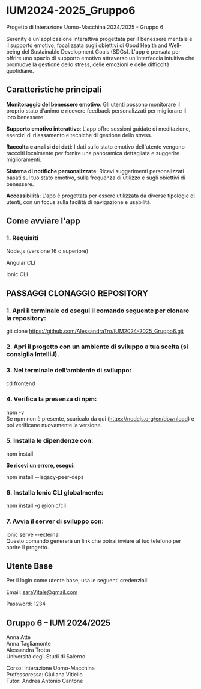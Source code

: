 # IUM2024-2025_Gruppo6
Progetto di Interazione Uomo-Macchina 2024/2025 - Gruppo 6

Serenity è un'applicazione interattiva progettata per il benessere mentale e il supporto emotivo, focalizzata sugli obiettivi di Good Health and Well-being del Sustainable Development Goals (SDGs). L'app è pensata per offrire uno spazio di supporto emotivo attraverso un'interfaccia intuitiva che promuove la gestione dello stress, delle emozioni e delle difficoltà quotidiane.

## Caratteristiche principali <br>
**Monitoraggio del benessere emotivo**: Gli utenti possono monitorare il proprio stato d'animo e ricevere feedback personalizzati per migliorare il loro benessere.

**Supporto emotivo interattivo**: L'app offre sessioni guidate di meditazione, esercizi di rilassamento e tecniche di gestione dello stress.

**Raccolta e analisi dei dati**: I dati sullo stato emotivo dell'utente vengono raccolti localmente per fornire una panoramica dettagliata e suggerire miglioramenti.

**Sistema di notifiche personalizzate**: Ricevi suggerimenti personalizzati basati sul tuo stato emotivo, sulla frequenza di utilizzo e sugli obiettivi di benessere.

**Accessibilità**: L'app è progettata per essere utilizzata da diverse tipologie di utenti, con un focus sulla facilità di navigazione e usabilità.

## Come avviare l'app
### 1. Requisiti
Node.js (versione 16 o superiore)

Angular CLI

Ionic CLI

## **PASSAGGI CLONAGGIO REPOSITORY** <br>
### 1. Apri il terminale ed esegui il comando seguente per clonare la repository:<br>

git clone https://github.com/AlessandraTro/IUM2024-2025_Gruppo6.git <br>

### 2. Apri il progetto con un ambiente di sviluppo a tua scelta (si consiglia IntelliJ). <br>

### 3. Nel terminale dell’ambiente di sviluppo:<br>
cd frontend<br>

### 4. **Verifica la presenza di npm:** <br>
npm -v <br>
Se npm non è presente, scaricalo da qui (https://nodejs.org/en/download) e poi verificane nuovamente la versione.

### 5. Installa le dipendenze con:<br>
npm install <br>

**Se ricevi un errore, esegui:**

npm install --legacy-peer-deps

### 6. Installa Ionic CLI globalmente: <br>
npm install -g @ionic/cli <br>

### 7. Avvia il server di sviluppo con:
ionic serve --external <br>
Questo comando genererà un link che potrai inviare al tuo telefono per aprire il progetto.

## Utente Base
Per il login come utente base, usa le seguenti credenziali:

Email: saraVitale@gmail.com

Password: 1234

## Gruppo 6 – IUM 2024/2025

Anna Atte <br>
Anna Tagliamonte<br>
Alessandra Trotta<br>
Università degli Studi di Salerno

Corso: Interazione Uomo-Macchina<br>
Professoressa: Giuliana Vitiello<br>
Tutor: Andrea Antonio Cantone<br>

